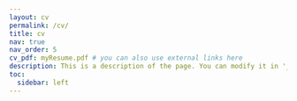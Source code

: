 ```yaml
---
layout: cv
permalink: /cv/
title: cv
nav: true
nav_order: 5
cv_pdf: myResume.pdf # you can also use external links here
description: This is a description of the page. You can modify it in '_pages/cv.md'. You can also change or remove the top pdf download button.
toc:
  sidebar: left
---
```

